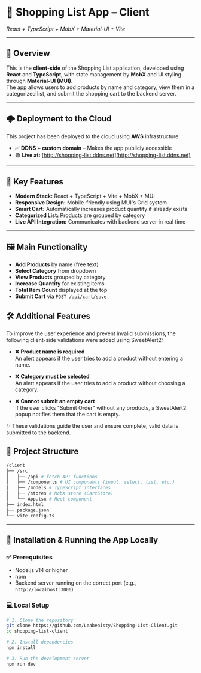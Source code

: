 # 🛒 Shopping List App – Client  
*React + TypeScript + MobX + Material-UI + Vite*

---

## 📌 Overview

This is the **client-side** of the Shopping List application, developed using **React** and **TypeScript**, with state management by **MobX** 
and UI styling through **Material-UI (MUI)**.  
The app allows users to add products by name and category, view them in a categorized list, and submit the shopping cart to the backend server.

---

## 🌩️ Deployment to the Cloud

This project has been deployed to the cloud using **AWS** infrastructure:
- ✅ **DDNS + custom domain** – Makes the app publicly accessible
- 🟢 **Live at:** [http://shopping-list.ddns.net](http://shopping-list.ddns.net)

---

## 🧩 Key Features

-  **Modern Stack:** React + TypeScript + Vite + MobX + MUI  
-  **Responsive Design:** Mobile-friendly using MUI's Grid system  
-  **Smart Cart:** Automatically increases product quantity if already exists  
-  **Categorized List:** Products are grouped by category  
-  **Live API Integration:** Communicates with backend server in real time

---

## 🖼️ Main Functionality

- **Add Products** by name (free text)
- **Select Category** from dropdown
- **View Products** grouped by category
- **Increase Quantity** for existing items
- **Total Item Count** displayed at the top
- **Submit Cart** via `POST /api/cart/save`

## 🛠️ Additional Features

To improve the user experience and prevent invalid submissions, the following client-side validations were added using SweetAlert2:

- ❌ **Product name is required**  
  An alert appears if the user tries to add a product without entering a name.

- ❌ **Category must be selected**  
  An alert appears if the user tries to add a product without choosing a category.

- ❌ **Cannot submit an empty cart**  
  If the user clicks "Submit Order" without any products, a SweetAlert2 popup notifies them that the cart is empty.

✨ These validations guide the user and ensure complete, valid data is submitted to the backend.


## 📂 Project Structure
```bash
/client
├── /src
│   ├── /api # fetch API functions
│   ├── /components # UI components (input, select, list, etc.)
│   ├── /models # TypeScript interfaces
│   ├── /stores # MobX store (CartStore)
│   └── App.tsx # Root component
├── index.html
├── package.json
└── vite.config.ts
```
---

## 🚀 Installation & Running the App Locally

### ✅ Prerequisites

- Node.js v14 or higher
- npm 
- Backend server running on the correct port (e.g., `http://localhost:3000`)

### 💻 Local Setup

```bash
# 1. Clone the repository
git clone https://github.com/Leabenisty/Shopping-List-Client.git
cd shopping-list-client

# 2. Install dependencies
npm install

# 3. Run the development server
npm run dev
